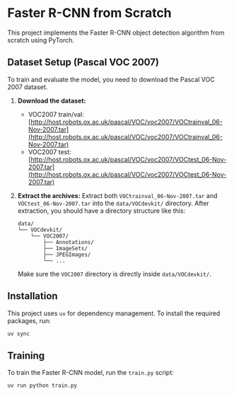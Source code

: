 # Faster R-CNN from Scratch

This project implements the Faster R-CNN object detection algorithm from scratch using PyTorch.

## Dataset Setup (Pascal VOC 2007)

To train and evaluate the model, you need to download the Pascal VOC 2007 dataset.

1.  **Download the dataset:**
    *   VOC2007 train/val: [http://host.robots.ox.ac.uk/pascal/VOC/voc2007/VOCtrainval_06-Nov-2007.tar](http://host.robots.ox.ac.uk/pascal/VOC/voc2007/VOCtrainval_06-Nov-2007.tar)
    *   VOC2007 test: [http://host.robots.ox.ac.uk/pascal/VOC/voc2007/VOCtest_06-Nov-2007.tar](http://host.robots.ox.ac.uk/pascal/VOC/voc2007/VOCtest_06-Nov-2007.tar)

2.  **Extract the archives:**
    Extract both `VOCtrainval_06-Nov-2007.tar` and `VOCtest_06-Nov-2007.tar` into the `data/VOCdevkit/` directory. After extraction, you should have a directory structure like this:

    ```
    data/
    └── VOCdevkit/
        └── VOC2007/
            ├── Annotations/
            ├── ImageSets/
            ├── JPEGImages/
            └── ...
    ```

    Make sure the `VOC2007` directory is directly inside `data/VOCdevkit/`.

## Installation

This project uses `uv` for dependency management. To install the required packages, run:

```bash
uv sync
```

## Training

To train the Faster R-CNN model, run the `train.py` script:

```bash
uv run python train.py
```

